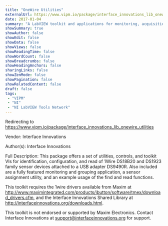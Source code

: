 ```yaml
---
title: "OneWire Utilities"
externalUrl: https://www.vipm.io/package/interface_innovations_lib_onewire_utilities
date: 2017-01-04
summary: "A LabVIEW toolkit and applications for monitoring, acquisition and export of 1Wire data"
showSummary: true
showAuthor: false
showEdit: false
showData: false
showViews: false
showReadingTime: false
showWordCount: false
showBreadcrumbs: false
showHeadingAnchors: false
sharingLinks: false
showZenMode: false
showPagination: false
showRelatedContent: false
draft: false
tags:
 - "VIPM"
 - "NI"
 - "NI LabVIEW Tools Network"
---
```


Redirecting to https://www.vipm.io/package/interface_innovations_lib_onewire_utilities

Vendor: Interface Innovations

Author(s): Interface Innovations
 
Full Description:
This package offers a set of utilities, controls, and toolkit VIs for identification, configuration, and read of 1Wire DS18B20 and DS1923 family sensor devices attached to a USB adapter DS9490R. Also included are a fully featured monitoring and grouping application, a sensor assignment utility, and an example usage of the find and read functions.

This toolkit requires the 1wire drivers available from Maxim at http://www.maximintegrated.com/products/ibutton/software/tmex/download_drivers.cfm, and the Interface Innovations Shared Library at http://interfaceinnovations.org/downloads.html.

This toolkit is not endorsed or supported by Maxim Electronics. Contact Interface Innovations at support@interfaceinnovations.org for support.